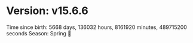 # Version: v15.6.6
Time since birth: 5668 days, 136032 hours, 8161920 minutes, 489715200 seconds
Season: Spring 🌸
